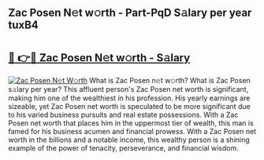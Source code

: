 ## Zac Posen N𝚎t w𝚘rth - Part-PqD S𝚊lary per year tuxB4

# <h2><a href="http://gc50xv4.nevu.top/?p=Zac+Posen">🔗 👉🔴 Zac Posen N𝚎t w𝚘rth - S𝚊lary</a></h2>

[![Zac Posen N𝚎t W𝚘rth](https://i.imgur.com/Oavwk0R.jpeg)](http://gc50xv4.nevu.top/?p=Zac+Posen)
What is Zac Posen n𝚎t w𝚘rth? What is Zac Posen s𝚊lary per year?
This affluent person's Zac Posen net worth is significant, making him one of the wealthiest in his profession. His yearly earnings are sizeable, yet Zac Posen net worth is speculated to be more significant due to his varied business pursuits and real estate possessions. With a Zac Posen net worth that places him in the uppermost tier of wealth, this man is famed for his business acumen and financial prowess. With a Zac Posen net worth in the billions and a notable income, this wealthy person is a shining example of the power of tenacity, perseverance, and financial wisdom.
